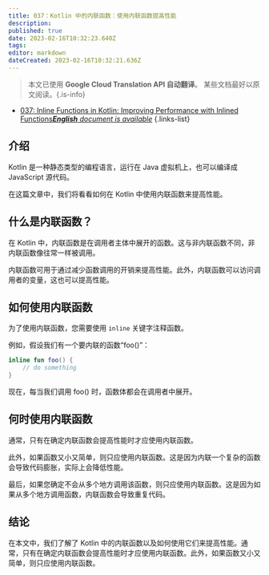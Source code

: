 ```yaml
---
title: 037：Kotlin 中的内联函数：使用内联函数提高性能
description: 
published: true
date: 2023-02-16T10:32:23.640Z
tags: 
editor: markdown
dateCreated: 2023-02-16T10:32:21.636Z
---
```


> 本文已使用 **Google Cloud Translation API 自动翻译**。
某些文档最好以原文阅读。{.is-info}



- [037: Inline Functions in Kotlin: Improving Performance with Inlined Functions***English** document is available*](/en/Knowledge-base/Kotlin/Learning/037-inline-functions-in-kotlin-improving-performance-with-inlined-functions)
{.links-list}


## 介绍

Kotlin 是一种静态类型的编程语言，运行在 Java 虚拟机上，也可以编译成 JavaScript 源代码。

在这篇文章中，我们将看看如何在 Kotlin 中使用内联函数来提高性能。

## 什么是内联函数？

在 Kotlin 中，内联函数是在调用者主体中展开的函数。这与非内联函数不同，非内联函数像往常一样被调用。

内联函数可用于通过减少函数调用的开销来提高性能。此外，内联函数可以访问调用者的变量，这也可以提高性能。

## 如何使用内联函数

为了使用内联函数，您需要使用 `inline` 关键字注释函数。

例如，假设我们有一个要内联的函数“foo()”：

```kotlin
inline fun foo() {
    // do something
}
```

现在，每当我们调用 foo() 时，函数体都会在调用者中展开。

## 何时使用内联函数

通常，只有在确定内联函数会提高性能时才应使用内联函数。

此外，如果函数又小又简单，则只应使用内联函数。这是因为内联一个复杂的函数会导致代码膨胀，实际上会降低性能。

最后，如果您确定不会从多个地方调用该函数，则只应使用内联函数。这是因为如果从多个地方调用函数，内联函数会导致重复代码。

## 结论

在本文中，我们了解了 Kotlin 中的内联函数以及如何使用它们来提高性能。通常，只有在确定内联函数会提高性能时才应使用内联函数。此外，如果函数又小又简单，则只应使用内联函数。